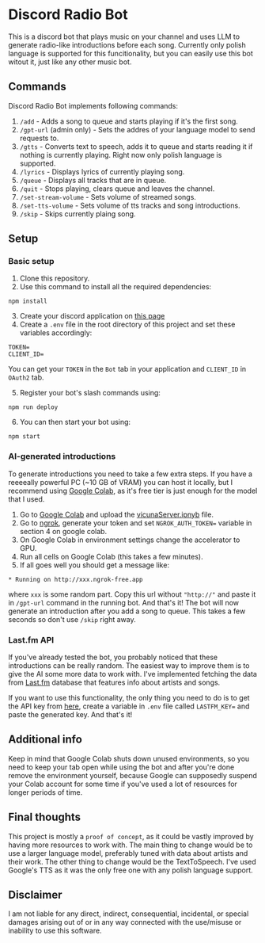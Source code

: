 # Discord Radio Bot
This is a discord bot that plays music on your channel and uses LLM to generate radio-like introductions before each song. Currently only polish language is supported for this funcitionality, but you can easily use this bot witout it, just like any other music bot.

## Commands
Discord Radio Bot implements following commands:

1. `/add` - Adds a song to queue and starts playing if it's the first song.
2. `/gpt-url` (admin only) - Sets the addres of your language model to send requests to.
3. `/gtts` - Converts text to speech, adds it to queue and starts reading it if nothing is currently playing. Right now only polish language is supported.
4. `/lyrics` - Displays lyrics of currently playing song.
5. `/queue` - Displays all tracks that are in queue.
6. `/quit` - Stops playing, clears queue and leaves the channel.
7. `/set-stream-volume` - Sets volume of streamed songs.
8. `/set-tts-volume`  - Sets volume of tts tracks and song introductions.
9. `/skip` - Skips currently plaing song.

## Setup
### Basic setup
1. Clone this repository.
2. Use this command to install all the required dependencies: 
```
npm install
```
3. Create your discord application on [this page](https://discord.com/developers/applications)
4. Create a `.env` file in the root directory of this project and set these variables accordingly:
```
TOKEN=
CLIENT_ID=
```
You can get your `TOKEN` in the `Bot` tab in your application and `CLIENT_ID` in `OAuth2` tab.

5. Register your bot's slash commands using:
```
npm run deploy
```

6. You can then start your bot using:
```
npm start
```

### AI-generated introductions
To generate introductions you need to take a few extra steps. If you have a reeeeally powerful PC (~10 GB of VRAM) you can host it locally, but I recommend using [Google Colab](https://colab.research.google.com), as it's free tier is just enough for the model that I used.

1. Go to [Google Colab](https://colab.research.google.com) and upload the [vicunaServer.ipnyb](vicunaServer.ipynb) file.
2. Go to [ngrok](https://dashboard.ngrok.com/get-started/your-authtoken), generate your token and set `NGROK_AUTH_TOKEN=` variable in section 4 on google colab.
3. On Google Colab in environment settings change the accelerator to GPU.
4. Run all cells on Google Colab (this takes a few minutes).
5. If all goes well you should get a message like:
```
* Running on http://xxx.ngrok-free.app
```
where `xxx` is some random part. Copy this url without `"http://"` and paste it in `/gpt-url` command in the running bot. And that's it! The bot will now generate an introduction after you add a song to queue. This takes a few seconds so don't use `/skip` right away.

### Last.fm API
If you've already tested the bot, you probably noticed that these introductions can be really random. The easiest way to improve them is to give the AI some more data to work with. I've implemented fetching the data from [Last.fm](last.fm) database that features info about artists and songs.

If you want to use this functionality, the only thing you need to do is to get the API key from [here](https://www.last.fm/api/account/create), create a variable in `.env` file called `LASTFM_KEY=` and paste the generated key. And that's it!

## Additional info
Keep in mind that Google Colab shuts down unused environments, so you need to keep your tab open while using the bot and after you're done remove the environment yourself, because Google can supposedly suspend your Colab account for some time if you've used a lot of resources for longer periods of time.

## Final thoughts
This project is mostly a `proof of concept`, as it could be vastly improved by having more resources to work with. The main thing to change would be to use a larger language model, preferably tuned with data about artists and their work. The other thing to change would be the TextToSpeech. I've used Google's TTS as it was the only free one with any polish language support.

## Disclaimer
I am not liable for any direct, indirect, consequential, incidental, or special damages arising out of or in any way connected with the use/misuse or inability to use this software.